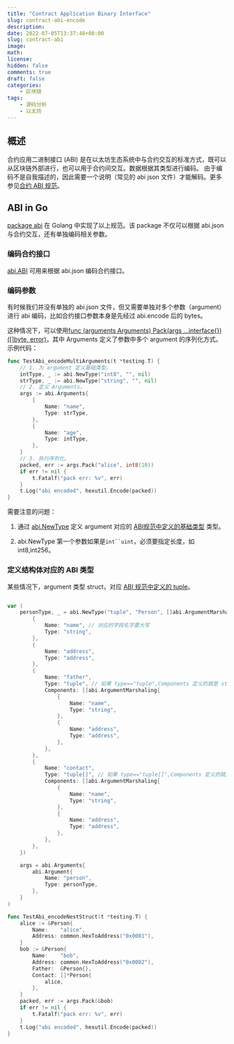 ```yaml
---
title: "Contract Application Binary Interface"
slug: contract-abi-encode
description:
date: 2022-07-05T13:37:48+08:00
slug: contract-abi
image:
math:
license:
hidden: false
comments: true
draft: false
categories:
    - 区块链
tags:
    - 源码分析
    - 以太坊
---
```


## 概述

合约应用二进制接口 (ABI) 是在以太坊生态系统中与合约交互的标准方式，既可以从区块链外部进行，也可以用于合约间交互。数据根据其类型进行编码。 由于编码不是自我描述的，因此需要一个说明（常见的 abi json 文件）才能解码。更多参见[合约 ABI 规范](https://docs.soliditylang.org/en/v0.8.13/abi-spec.html#basic-design)。

## ABI in Go

[package abi](https://pkg.go.dev/github.com/ethereum/go-ethereum/accounts/abi#pkg-overview) 在 Golang 中实现了以上规范。该 package 不仅可以根据 abi.json 与合约交互，还有单独编码相关参数。

### 编码合约接口

[abi.ABI](https://pkg.go.dev/github.com/ethereum/go-ethereum/accounts/abi#ABI) 可用来根据 abi.json 编码合约接口。

### 编码参数

有时候我们并没有单独的 abi.json 文件，但又需要单独对多个参数（argument）进行 abi 编码，比如合约接口参数本身是先经过 abi.encode 后的 bytes。

这种情况下，可以使用[func (arguments Arguments) Pack(args ...interface{}) ([]byte, error)](https://pkg.go.dev/github.com/ethereum/go-ethereum/accounts/abi#Arguments.Pack)，其中 Arguments 定义了参数中多个 argument 的序列化方式。示例代码：

```go
func TestAbi_encodeMultiArguments(t *testing.T) {
	// 1. 为 argument 定义基础类型。
	intType, _ := abi.NewType("int8", "", nil)
	strType, _ := abi.NewType("string", "", nil)
	// 2. 定义 Arguments。
	args := abi.Arguments{
		{
			Name: "name",
			Type: strType,
		},
		{
			Name: "age",
			Type: intType,
		},
	}
	// 3. 执行序列化。
	packed, err := args.Pack("alice", int8(10))
	if err != nil {
		t.Fatalf("pack err: %v", err)
	}
	t.Log("abi encoded", hexutil.Encode(packed))
}

```

需要注意的问题：

1. 通过 [abi.NewType](https://pkg.go.dev/github.com/ethereum/go-ethereum/accounts/abi#NewType) 定义 argument 对应的 [ABI规范中定义的基础类型](https://docs.soliditylang.org/en/v0.8.13/abi-spec.html#types) 类型。

2. abi.NewType 第一个参数如果是`int``uint`，必须要指定长度，如 int8,int256。

### 定义结构体对应的 ABI 类型

某些情况下，argument 类型 struct，对应 [ABI 规范中定义的 tuple](https://docs.soliditylang.org/en/v0.8.13/abi-spec.html#handling-tuple-types)。

```go

var (
	personType, _ = abi.NewType("tuple", "Person", []abi.ArgumentMarshaling{
		{
			Name: "name", // 对应的字段名字要大写
			Type: "string",
		},
		{
			Name: "address",
			Type: "address",
		},
		{
			Name: "father",
			Type: "tuple", // 如果 type=="tuple",Components 定义的就是 struct 成员类型。
			Components: []abi.ArgumentMarshaling{
				{
					Name: "name",
					Type: "string",
				},
				{
					Name: "address",
					Type: "address",
				},
			},
		},
		{
			Name: "contact",
			Type: "tuple[]", // 如果 type=="tuple[]",Components 定义的就是数组元素的类型。
			Components: []abi.ArgumentMarshaling{
				{
					Name: "name",
					Type: "string",
				},
				{
					Name: "address",
					Type: "address",
				},
			},
		},
	})

	args = abi.Arguments{
		abi.Argument{
			Name: "person",
			Type: personType,
		},
	}
)

func TestAbi_encodeNestStruct(t *testing.T) {
	alice := &Person{
		Name:    "alice",
		Address: common.HexToAddress("0x0001"),
	}
	bob := &Person{
		Name:    "bob",
		Address: common.HexToAddress("0x0002"),
		Father:  &Person{},
		Contact: []*Person{
			alice,
		},
	}
	packed, err := args.Pack(&bob)
	if err != nil {
		t.Fatalf("pack err: %v", err)
	}
	t.Log("abi encoded", hexutil.Encode(packed))
}

```
